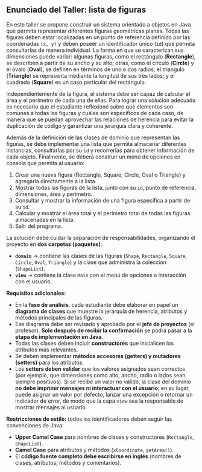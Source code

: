 ## Enunciado del Taller: lista de figuras

En este taller se propone construir un sistema orientado a objetos en Java que permita representar diferentes figuras geométricas planas. Todas las figuras deben estar localizadas en un punto de referencia definido por las coordenadas `(x, y)` y deben poseer un identificador único (`id`) que permita consultarlas de manera individual. La forma en que se caracterizan sus dimensiones puede variar: algunas figuras, como el rectángulo (**Rectangle**), se describen a partir de su ancho y su alto; otras, como el círculo (**Circle**) y el óvalo (**Oval**), se definen en términos de uno o dos radios; el triángulo (**Triangle**) se representa mediante la longitud de sus tres lados; y el cuadrado (**Square**) es un caso particular del rectángulo.

Independientemente de la figura, el sistema debe ser capaz de calcular el área y el perímetro de cada una de ellas. Para lograr una solución adecuada es necesario que el estudiante reflexione sobre qué elementos son comunes a todas las figuras y cuáles son específicos de cada caso, de manera que se puedan aprovechar las relaciones de herencia para evitar la duplicación de código y garantizar una jerarquía clara y coherente.

Además de la definición de las clases de dominio que representan las figuras, se debe implementar una lista que permita almacenar diferentes instancias, consultarlas por su `id` y recorrerlas para obtener información de cada objeto. Finalmente, se deberá construir un menú de opciones en consola que permita al usuario:

1. Crear una nueva figura (Rectangle, Square, Circle, Oval o Triangle) y agregarla directamente a la lista.
2. Mostrar todas las figuras de la lista, junto con su `id`, punto de referencia, dimensiones, área y perímetro.
3. Consultar y mostrar la información de una figura específica a partir de su `id`.
4. Calcular y mostrar el área total y el perímetro total de todas las figuras almacenadas en la lista.
5. Salir del programa.

La solución debe cuidar la separación de responsabilidades, organizando el proyecto en **dos carpetas (paquetes)**:

* **`domain`** → contiene las clases de las figuras (`Shape`, `Rectangle`, `Square`, `Circle`, `Oval`, `Triangle`) y la clase que administra la colección (`ShapeList`).
* **`view`** → contiene la clase `Main` con el menú de opciones e interacción con el usuario.

**Requisitos adicionales:**

* En la **fase de análisis**, cada estudiante debe elaborar en papel un **diagrama de clases** que muestre la jerarquía de herencia, atributos y métodos principales de las figuras.
* Ese diagrama debe ser revisado y aprobado por el **jefe de proyectos** (el profesor). **Solo después de recibir la confirmación** se podrá pasar a la **etapa de implementación en Java**.
* Todas las clases deben incluir **constructores** que inicialicen los atributos más relevantes.
* Se deben implementar **métodos accesores (getters) y mutadores (setters)** para los atributos.
* Los **setters deben validar** que los valores asignados sean correctos (por ejemplo, que dimensiones como alto, ancho, radio o lados sean siempre positivos). Si se recibe un valor no válido, la clase del dominio **no debe imprimir mensajes ni interactuar con el usuario**; en su lugar, puede asignar un valor por defecto, lanzar una excepción o retornar un indicador de error, de modo que la capa `view` sea la responsable de mostrar mensajes al usuario.

**Restricciones de estilo:** todos los identificadores deben seguir las convenciones de Java:

* **Upper Camel Case** para nombres de clases y constructores (`Rectangle`, `ShapeList`).
* **Camel Case** para atributos y métodos (`xCoordinate`, `getArea()`).
* El **código fuente completo debe escribirse en inglés** (nombres de clases, atributos, métodos y comentarios).


